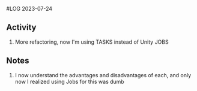 #LOG
2023-07-24

## Activity
1. More refactoring, now I'm using TASKS instead of Unity JOBS

## Notes
1. I now understand the advantages and disadvantages of each, and only now I realized using Jobs for this was dumb